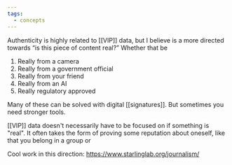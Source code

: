 ```yaml
---
tags:
  - concepts
---
```

Authenticity is highly related to [[VIP]] data, but I believe is a more directed towards “is this piece of content real?” Whether that be
1. Really from a camera
2. Really from a government official
3. Really from your friend
4. Really from an AI
5. Really regulatory approved

Many of these can be solved with digital [[signatures]]. But sometimes you need stronger tools.

[[VIP]] data doesn't necessarily have to be focused on if something is "real". It often takes the form of proving some reputation about oneself, like that you belong in a group or 

Cool work in this direction:  https://www.starlinglab.org/journalism/
